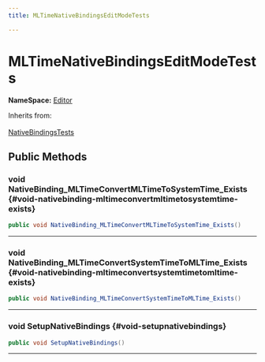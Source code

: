 ```yaml
---
title: MLTimeNativeBindingsEditModeTests

---
```


# MLTimeNativeBindingsEditModeTests



**NameSpace:** 
[Editor](/versioned_docs/version-22-Feb-2023/unity-api/api/Tests.Editor/Tests.Editor.md) 





Inherits from: <br></br>[NativeBindingsTests](/versioned_docs/version-22-Feb-2023/unity-api/api/Classes/NativeBindingsTests.md)




## Public Methods

### void NativeBinding_MLTimeConvertMLTimeToSystemTime_Exists {#void-nativebinding-mltimeconvertmltimetosystemtime-exists}

```csharp
public void NativeBinding_MLTimeConvertMLTimeToSystemTime_Exists()
```






-----------

### void NativeBinding_MLTimeConvertSystemTimeToMLTime_Exists {#void-nativebinding-mltimeconvertsystemtimetomltime-exists}

```csharp
public void NativeBinding_MLTimeConvertSystemTimeToMLTime_Exists()
```






-----------

### void SetupNativeBindings {#void-setupnativebindings}

```csharp
public void SetupNativeBindings()
```






-----------


